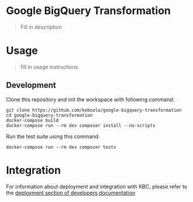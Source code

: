 # Google BigQuery Transformation

> Fill in description

# Usage

> fill in usage instructions

## Development
 
Clone this repository and init the workspace with following command:

```
git clone https://github.com/keboola/google-bigquery-transformation
cd google-bigquery-transformation
docker-compose build
docker-compose run --rm dev composer install --no-scripts
```

Run the test suite using this command:

```
docker-compose run --rm dev composer tests
```
 
# Integration

For information about deployment and integration with KBC, please refer to the [deployment section of developers documentation](https://developers.keboola.com/extend/component/deployment/) 
